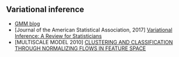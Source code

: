 ## Variational inference

- [GMM blog](https://zhiyzuo.github.io/VI/)
- [Journal of the American Statistical Association, 2017] [Variational Inference: A Review for Statisticians](http://www.cs.columbia.edu/~blei/fogm/2018F/materials/BleiKucukelbirMcAuliffe2017.pdf)
- [MULTISCALE MODEL 2010] [CLUSTERING AND CLASSIFICATION THROUGH NORMALIZING FLOWS IN FEATURE SPACE](https://math.nyu.edu/~tabak/publications/ClANDCl.pdf)
